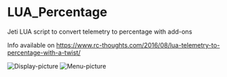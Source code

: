 # LUA_Percentage
Jeti LUA script to convert telemetry to percentage with add-ons 

Info available on https://www.rc-thoughts.com/2016/08/lua-telemetry-to-percentage-with-a-twist/

![Display-picture](https://www.rc-thoughts.com/wp-content/uploads/2016/08/percentage__004.png)  ![Menu-picture](https://www.rc-thoughts.com/wp-content/uploads/2016/08/percentage__005.png)
